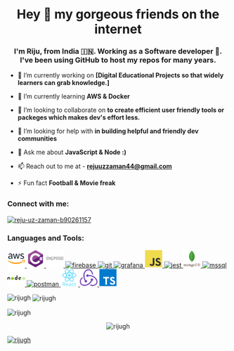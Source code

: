 <h1 align="center">Hey 👋 my gorgeous friends on the internet</h1>
<h3 align="center"><b>I'm Riju, from India 🇮🇳. Working as a Software developer 🚀. I've been using GitHub to host my repos for many years.</b></h3>

- 🔭 I’m currently working on **[Digital Educational Projects so that widely learners can grab knowledge.]**

- 🌱 I’m currently learning **AWS & Docker**

- 👯 I’m looking to collaborate on **to create efficient user friendly tools or packeges which makes dev's effort less.**

- 🤝 I’m looking for help with **in building helpful and friendly dev communities**

- 💬 Ask me about **JavaScript & Node :)**

<!-- - 👨‍💻 All of my projects are available at [#] -->

<!-- - 📄 Know about my experiences [#] -->

- 📫 Reach out to me at - **rejuuzzaman44@gmail.com**

- ⚡ Fun fact **Football & Movie freak**

<h3 align="left">Connect with me:</h3>
<p align="left">
<a href="https://linkedin.com/in/reju-uz-zaman-b90261157" target="blank"><img align="center" src="https://raw.githubusercontent.com/rahuldkjain/github-profile-readme-generator/master/src/images/icons/Social/linked-in-alt.svg" alt="reju-uz-zaman-b90261157" height="30" width="40" /></a>
</p>

<h3 align="left">Languages and Tools:</h3>
<p align="left"> <a href="https://aws.amazon.com" target="_blank" rel="noreferrer"> <img src="https://raw.githubusercontent.com/devicons/devicon/master/icons/amazonwebservices/amazonwebservices-original-wordmark.svg" alt="aws" width="40" height="40"/> </a> <a href="https://www.w3schools.com/cs/" target="_blank" rel="noreferrer"> <img src="https://raw.githubusercontent.com/devicons/devicon/master/icons/csharp/csharp-original.svg" alt="csharp" width="40" height="40"/> </a> <a href="https://expressjs.com" target="_blank" rel="noreferrer"> <img src="https://raw.githubusercontent.com/devicons/devicon/master/icons/express/express-original-wordmark.svg" alt="express" width="40" height="40"/> </a> <a href="https://firebase.google.com/" target="_blank" rel="noreferrer"> <img src="https://www.vectorlogo.zone/logos/firebase/firebase-icon.svg" alt="firebase" width="40" height="40"/> </a> <a href="https://git-scm.com/" target="_blank" rel="noreferrer"> <img src="https://www.vectorlogo.zone/logos/git-scm/git-scm-icon.svg" alt="git" width="40" height="40"/> </a> <a href="https://grafana.com" target="_blank" rel="noreferrer"> <img src="https://www.vectorlogo.zone/logos/grafana/grafana-icon.svg" alt="grafana" width="40" height="40"/> </a> <a href="https://developer.mozilla.org/en-US/docs/Web/JavaScript" target="_blank" rel="noreferrer"> <img src="https://raw.githubusercontent.com/devicons/devicon/master/icons/javascript/javascript-original.svg" alt="javascript" width="40" height="40"/> </a> <a href="https://jestjs.io" target="_blank" rel="noreferrer"> <img src="https://www.vectorlogo.zone/logos/jestjsio/jestjsio-icon.svg" alt="jest" width="40" height="40"/> </a> <a href="https://www.mongodb.com/" target="_blank" rel="noreferrer"> <img src="https://raw.githubusercontent.com/devicons/devicon/master/icons/mongodb/mongodb-original-wordmark.svg" alt="mongodb" width="40" height="40"/> </a> <a href="https://www.microsoft.com/en-us/sql-server" target="_blank" rel="noreferrer"> <img src="https://www.svgrepo.com/show/303229/microsoft-sql-server-logo.svg" alt="mssql" width="40" height="40"/> </a> <a href="https://nodejs.org" target="_blank" rel="noreferrer"> <img src="https://raw.githubusercontent.com/devicons/devicon/master/icons/nodejs/nodejs-original-wordmark.svg" alt="nodejs" width="40" height="40"/> </a> <a href="https://postman.com" target="_blank" rel="noreferrer"> <img src="https://www.vectorlogo.zone/logos/getpostman/getpostman-icon.svg" alt="postman" width="40" height="40"/> </a> <a href="https://reactjs.org/" target="_blank" rel="noreferrer"> <img src="https://raw.githubusercontent.com/devicons/devicon/master/icons/react/react-original-wordmark.svg" alt="react" width="40" height="40"/> </a> <a href="https://redux.js.org" target="_blank" rel="noreferrer"> <img src="https://raw.githubusercontent.com/devicons/devicon/master/icons/redux/redux-original.svg" alt="redux" width="40" height="40"/> </a> <a href="https://www.typescriptlang.org/" target="_blank" rel="noreferrer"> <img src="https://raw.githubusercontent.com/devicons/devicon/master/icons/typescript/typescript-original.svg" alt="typescript" width="40" height="40"/> </a> </p>

<p><img align="left" src="https://github-readme-stats.vercel.app/api/top-langs?username=rijugh&show_icons=true&locale=en&layout=compact" alt="rijugh" /></p>

<p>&nbsp;<img align="center" src="https://github-readme-stats.vercel.app/api?username=rijugh&show_icons=true&locale=en" alt="rijugh" /></p>

<p><img align="center" src="https://github-readme-streak-stats.herokuapp.com/?user=rijugh&" alt="rijugh" /></p>

<p align="center"> <img src="https://komarev.com/ghpvc/?username=rijugh&label=Profile%20views&color=brightgreen&style=for-the-badge" alt="rijugh" /> </p> <space><space>

<p align="left"> <a href="https://github.com/ryo-ma/github-profile-trophy"><img src="https://github-profile-trophy.vercel.app/?username=rijugh" alt="rijugh" /></a> </p>
